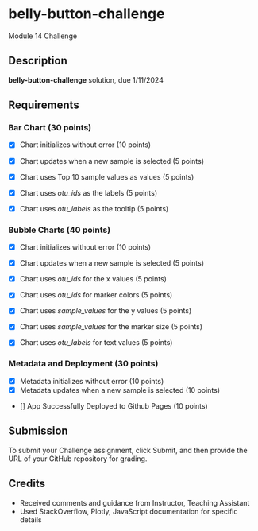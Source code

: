 
# belly-button-challenge
Module 14 Challenge


## Description 
**belly-button-challenge** solution, due 1/11/2024


## Requirements 
### Bar Chart (30 points)
- [X] Chart initializes without error (10 points)
- [X] Chart updates when a new sample is selected (5 points)
- [X] Chart uses Top 10 sample values as values (5 points)
- [X] Chart uses *otu_ids* as the labels (5 points)
- [X] Chart uses *otu_labels* as the tooltip (5 points)


### Bubble Charts (40 points)
- [X] Chart initializes without error (10 points)
- [X] Chart updates when a new sample is selected (5 points)
- [X] Chart uses *otu_ids* for the x values (5 points)
- [X] Chart uses *otu_ids* for marker colors (5 points)
- [X] Chart uses *sample_values* for the y values (5 points)
- [X] Chart uses *sample_values* for the marker size (5 points)
- [X] Chart uses *otu_labels* for text values (5 points)


### Metadata and Deployment (30 points)
- [X] Metadata initializes without error (10 points)
- [X] Metadata updates when a new sample is selected (10 points)
- [] App Successfully Deployed to Github Pages (10 points)


## Submission
To submit your Challenge assignment, click Submit, and then provide the URL of your GitHub repository for grading.


## Credits 
* Received comments and guidance from Instructor, Teaching Assistant
* Used StackOverflow, Plotly, JavaScript documentation for specific details
